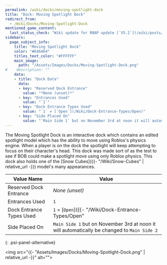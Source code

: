 ```yaml
---
permalink: /wiki/docks/moving-spotlight-dock
title: "Dock: Moving Spotlight Dock"
redirect_from:
  - /Wiki/Docks/Moving-Spotlight-Dock
mentioned_game_content:
  last_status_check: "Wiki update for RBAP update [`V5.2`](/wiki/posts/update-log/5-2-0)"
sidebars:
  page_subject_info:
    title: "Moving Spotlight Dock"
    color: "#646464"
    titles_text_color: "#FFFFFF"
    main_image:
      path: "/Assets/Images/Docks/Moving-Spotlight-Dock.png"
#    description: ""
    data:
    - title: "Dock Data"
      data:
      - key: "Reserved Dock Entrance"
        value: "*None (unset)*"
      - key: "Entrances Used"
        value: "`1`"
      - key: "Dock Entrance Types Used"
        value: "`1` = [`Open`](/Wiki/Dock-Entrance-Types/Open)"
      - key: "Side Placed On"
        value: "`Main Side 1` but on November 3rd at noon it will automatically be changed to `Main Side 2`"
---
```


The Moving Spotlight Dock is an interactive dock which contains an edited spotlight model which has the ability to move using Roblox's physics engine. When a player is on the dock the spotlight will keep attempting to focus on their character's head. This dock was made sort of as the test to see if BOB could make a spotlight move using only Roblox physics. This dock also holds one of the [Snow Cubes]({{- "/Wiki/Snow-Cubes" | relative_url -}}) model's many appearances.

| Value Name               | Value |
|-|-|
| Reserved Dock Entrance   | *None (unset)* |
| Entrances Used           | `1` |
| Dock Entrance Types Used | `1` = [`Open`]({{- "/Wiki/Dock-Entrance-Types/Open" | relative_url -}}) |
| Side Placed On           | `Main Side 1` but on November 3rd at noon it will automatically be changed to `Main Side 2` |
{: .psi-panel-alternative}

<img src="{{- "Assets/Images/Docks/Moving-Spotlight-Dock.png" | relative_url -}}" alt="">
